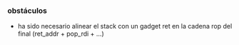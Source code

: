 ### obstáculos

- ha sido necesario alinear el stack con un gadget ret en la cadena rop del final (ret_addr + pop_rdi + ...)
